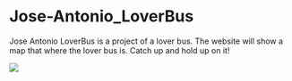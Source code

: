 # Jose-Antonio_LoverBus
Jose Antonio LoverBus is a project of a lover bus.
The website will show a map that where the lover bus is.
Catch up and hold up on it!

![](https://i.imgur.com/cI4OHpq.jpg)
